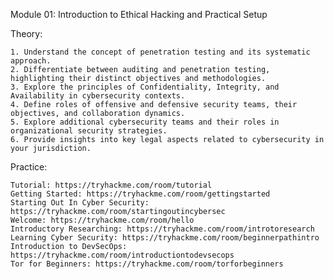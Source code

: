 Module 01: Introduction to Ethical Hacking and Practical Setup

Theory:

    1. Understand the concept of penetration testing and its systematic approach.
    2. Differentiate between auditing and penetration testing, highlighting their distinct objectives and methodologies.
    3. Explore the principles of Confidentiality, Integrity, and Availability in cybersecurity contexts.
    4. Define roles of offensive and defensive security teams, their objectives, and collaboration dynamics.
    5. Explore additional cybersecurity teams and their roles in organizational security strategies.
    6. Provide insights into key legal aspects related to cybersecurity in your jurisdiction.
    
Practice:

    Tutorial: https://tryhackme.com/room/tutorial
    Getting Started: https://tryhackme.com/room/gettingstarted
    Starting Out In Cyber Security: https://tryhackme.com/room/startingoutincybersec
    Welcome: https://tryhackme.com/room/hello
    Introductory Researching: https://tryhackme.com/room/introtoresearch
    Learning Cyber Security: https://tryhackme.com/room/beginnerpathintro
    Introduction to DevSecOps: https://tryhackme.com/room/introductiontodevsecops
    Tor for Beginners: https://tryhackme.com/room/torforbeginners
